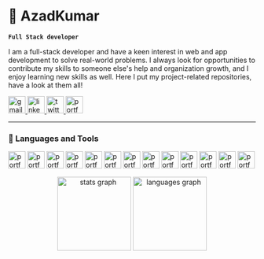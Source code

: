 # 👋 AzadKumar

**`Full Stack developer`**

I am a full-stack developer and have a keen interest in web and app development to solve real-world problems. I always look for opportunities to contribute my skills to someone else's help and organization growth, and I enjoy learning new skills as well. Here I put my project-related repositories, have a look at them all!

</div>
   <p align="left">
      <a href="mailto:kumarazad2917@gmail.com">
        <img src="https://img.shields.io/static/v1?message=Gmail&logo=gmail&label=&color=D14836&logoColor=white&labelColor=&style=for-the-badge" height="35" alt="gmail logo"  />
      </a> 
      <a href="https://www.linkedin.com/in/azadkumar93108/">
        <img src="https://img.shields.io/static/v1?message=LinkedIn&logo=linkedin&label=&color=0077B5&logoColor=white&labelColor=&style=for-the-badge" height="35" alt="linkedin logo"  />
      </a> 

<a href="https://twitter.com/Azadtom2917">
   <img src="https://img.shields.io/badge/Twitter-1DA1F2?style=for-the-badge&logo=twitter&logoColor=white" height="35" alt="twitter logo"  />
</a> 

<a href="https://azadtom.netlify.app/">
   <img src="https://img.shields.io/badge/Portfolio-00A95C?style=for-the-badge&logo=Portfolio&logoColor=white" height="35" alt="portfolio logo"  />
</a> 


    
   
   </p>

---

### 🧰 Languages and Tools

<p align="left">

<img src="https://img.shields.io/badge/Java-ED8B00?style=for-the-badge&logo=openjdk&logoColor=white" height="35" alt="portfolio logo"  />

<img src="https://img.shields.io/badge/Kotlin-0095D5?&style=for-the-badge&logo=kotlin&logoColor=white" height="35" alt="portfolio logo"  />

<img src="https://img.shields.io/badge/HTML5-E34F26?style=for-the-badge&logo=html5&logoColor=white" height="35" alt="portfolio logo"  />

<img src="https://img.shields.io/badge/CSS3-1572B6?style=for-the-badge&logo=css3&logoColor=white" height="35" alt="portfolio logo"  />
<img src="https://img.shields.io/badge/Tailwind_CSS-38B2AC?style=for-the-badge&logo=tailwind-css&logoColor=white" height="35" alt="portfolio logo"  />
<img src="https://img.shields.io/badge/JavaScript-F7DF1E?style=for-the-badge&logo=JavaScript&logoColor=white" height="35" alt="portfolio logo"  />

<img src="https://img.shields.io/badge/TypeScript-007ACC?style=for-the-badge&logo=typescript&logoColor=white" height="35" alt="portfolio logo"  />

<img src="https://img.shields.io/badge/Node.js-43853D?style=for-the-badge&logo=node.js&logoColor=white" height="35" alt="portfolio logo"  />

<img src="https://img.shields.io/badge/React-20232A?style=for-the-badge&logo=react&logoColor=61DAFB" height="35" alt="portfolio logo"  />


<img src="https://img.shields.io/badge/Redux-593D88?style=for-the-badge&logo=redux&logoColor=white" height="35" alt="portfolio logo"  />
<img src="https://img.shields.io/badge/MongoDB-4EA94B?style=for-the-badge&logo=mongodb&logoColor=white" height="35" alt="portfolio logo"  />
<img src="https://img.shields.io/badge/Git/Github-%23000000.svg?style=for-the-badge&logo=firefox&logoColor=#FF7139" height="35" alt="portfolio logo"  />
<img src="https://img.shields.io/badge/Postman-FF6C37?style=for-the-badge&logo=postman&logoColor=white" height="35" alt="portfolio logo"  />
    
   
 </p>


<div align="center">
  <img src="https://github-readme-stats.vercel.app/api?username=AzadTom&hide_title=false&hide_rank=false&show_icons=true&include_all_commits=true&count_private=true&disable_animations=false&theme=dracula&locale=en&hide_border=false" height="150" alt="stats graph"  />
  <img src="https://github-readme-stats.vercel.app/api/top-langs?username=AzadTom&locale=en&hide_title=false&layout=compact&card_width=320&langs_count=5&theme=dracula&hide_border=false" height="150" alt="languages graph"  />
</div>

###








